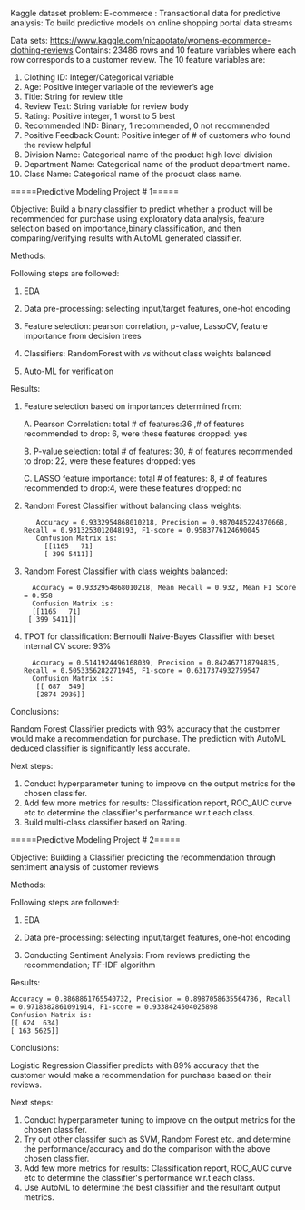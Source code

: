 Kaggle dataset problem:
E-commerce : Transactional data for predictive analysis: To build predictive models on online shopping portal data streams

Data sets:  https://www.kaggle.com/nicapotato/womens-ecommerce-clothing-reviews
Contains: 23486 rows and 10 feature variables where each row corresponds to a customer review. 
The 10 feature variables are:
1. Clothing ID: Integer/Categorical variable
2. Age: Positive integer variable of the reviewer’s age
3. Title: String for review title
4. Review Text: String variable for review body
5. Rating: Positive integer, 1 worst to 5 best
6. Recommended IND: Binary, 1 recommended, 0 not recommended
7. Positive Feedback Count: Positive integer of # of customers who found the review helpful
8. Division Name: Categorical name of the product high level division
9. Department Name: Categorical name of the product department name.
10. Class Name: Categorical name of the product class name.

=====Predictive Modeling Project # 1=====

Objective: Build a binary classifier to predict whether a product will be recommended for purchase using exploratory data analysis, feature selection based on importance,binary classification, and then comparing/verifying results with AutoML generated classifier.

Methods: 

Following steps are followed:

   1. EDA

   2. Data pre-processing: selecting input/target features, one-hot encoding

   3. Feature selection: pearson correlation, p-value, LassoCV, feature importance from decision trees

   4. Classifiers:  RandomForest with vs without class weights balanced

   5. Auto-ML for verification

Results: 
1. Feature selection based on importances determined from:

    A. Pearson Correlation: total # of features:36 ,# of features recommended to drop: 6, were these features dropped: yes
  
    B. P-value selection: total # of features: 30, # of features recommended to drop: 22, were these features dropped: yes
  
    C. LASSO feature importance: total # of features: 8, # of features recommended to drop:4, were these features dropped: no
  
2. Random Forest Classifier without balancing class weights:

          Accuracy = 0.9332954868010218, Precision = 0.9870485224370668, Recall = 0.9313253012048193, F1-score = 0.9583776124690045
          Confusion Matrix is:
            [[1165   71]
            [ 399 5411]]
            
3. Random Forest Classifier with class weights balanced:

         Accuracy = 0.9332954868010218, Mean Recall = 0.932, Mean F1 Score = 0.958
         Confusion Matrix is:
         [[1165   71]
        [ 399 5411]]
        
4. TPOT for classification: Bernoulli Naive-Bayes Classifier with beset internal CV score: 93%

         Accuracy = 0.5141924496168039, Precision = 0.842467718794835, Recall = 0.5053356282271945, F1-score = 0.6317374932759547
         Confusion Matrix is:
          [[ 687  549]
          [2874 2936]]
 
Conclusions:

Random Forest Classifier predicts with 93% accuracy that the customer would make a recommendation for purchase. The prediction with AutoML deduced classifier is significantly less accurate.

Next steps:
1. Conduct hyperparameter tuning to improve on the output metrics for the chosen classifer.
2. Add few more metrics for results: Classification report, ROC_AUC curve etc to determine the classifier's performance w.r.t each class.
3. Build multi-class classifier based on Rating.

=====Predictive Modeling Project # 2=====

Objective: Building a Classifier predicting the recommendation through sentiment analysis of customer reviews

Methods: 

Following steps are followed:

   1. EDA

   2. Data pre-processing: selecting input/target features, one-hot encoding
    
   3. Conducting Sentiment Analysis: From reviews predicting the recommendation; TF-IDF algorithm
    
 Results: 
 
    Accuracy = 0.8868861765540732, Precision = 0.8987058635564786, Recall = 0.9718382861091914, F1-score = 0.9338424504025898
    Confusion Matrix is:
    [[ 624  634]
    [ 163 5625]]
    
 Conclusions:

  Logistic Regression Classifier predicts with 89% accuracy that the customer would make a recommendation for purchase based on their reviews. 

 Next steps:
 
1. Conduct hyperparameter tuning to improve on the output metrics for the chosen classifer.
2. Try out other classifer such as SVM, Random Forest etc. and determine the performance/accuracy and do the comparison with the above chosen classifier.
3. Add few more metrics for results: Classification report, ROC_AUC curve etc to determine the classifier's performance w.r.t each class.
4. Use AutoML to determine the best classifier and the resultant output metrics.
 

